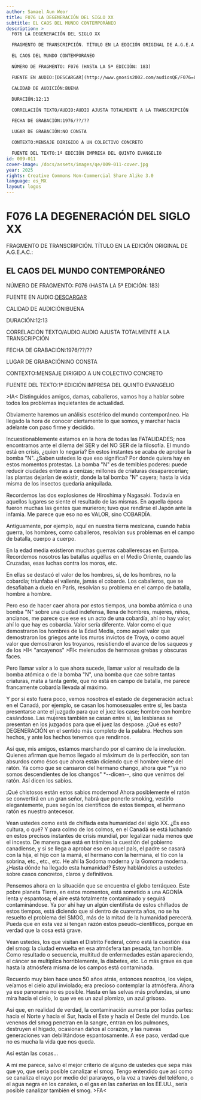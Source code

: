 ```yaml
---
author: Samael Aun Weor
title: F076 LA DEGENERACIÓN DEL SIGLO XX
subtitle: EL CAOS DEL MUNDO CONTEMPORÁNEO
description: >
  F076 LA DEGENERACIÓN DEL SIGLO XX

  FRAGMENTO DE TRANSCRIPCIÓN. TÍTULO EN LA EDICIÓN ORIGINAL DE A.G.E.A.C.:

  EL CAOS DEL MUNDO CONTEMPORÁNEO

  NÚMERO DE FRAGMENTO: F076 (HASTA LA 5ª EDICIÓN: 183)

  FUENTE EN AUDIO:[DESCARGAR](http://www.gnosis2002.com/audiosQE/F076=LA-DEGENERACION-DEL-SIGLO-XX.zip)

  CALIDAD DE AUDICIÓN:BUENA

  DURACIÓN:12:13

  CORRELACIÓN TEXTO/AUDIO:AUDIO AJUSTA TOTALMENTE A LA TRANSCRIPCIÓN

  FECHA DE GRABACIÓN:1976/??/??

  LUGAR DE GRABACIÓN:NO CONSTA

  CONTEXTO:MENSAJE DIRIGIDO A UN COLECTIVO CONCRETO

  FUENTE DEL TEXTO:1ª EDICIÓN IMPRESA DEL QUINTO EVANGELIO
id: 009-011
cover-image: /docs/assets/images/qe/009-011-cover.jpg
year: 2025
rights: Creative Commons Non-Commercial Share Alike 3.0
language: es_MX
layout: logos
---
```

# F076 LA DEGENERACIÓN DEL SIGLO XX

FRAGMENTO DE TRANSCRIPCIÓN. TÍTULO EN LA EDICIÓN ORIGINAL DE A.G.E.A.C.:

## EL CAOS DEL MUNDO CONTEMPORÁNEO

NÚMERO DE FRAGMENTO: F076 (HASTA LA 5ª EDICIÓN: 183)

FUENTE EN AUDIO:[DESCARGAR](http://www.gnosis2002.com/audiosQE/F076=LA-DEGENERACION-DEL-SIGLO-XX.zip)

CALIDAD DE AUDICIÓN:BUENA

DURACIÓN:12:13

CORRELACIÓN TEXTO/AUDIO:AUDIO AJUSTA TOTALMENTE A LA TRANSCRIPCIÓN

FECHA DE GRABACIÓN:1976/??/??

LUGAR DE GRABACIÓN:NO CONSTA

CONTEXTO:MENSAJE DIRIGIDO A UN COLECTIVO CONCRETO

FUENTE DEL TEXTO:1ª EDICIÓN IMPRESA DEL QUINTO EVANGELIO

\>IA< Distinguidos amigos, damas, caballeros, vamos hoy a hablar sobre todos los problemas inquietantes de actualidad.

Obviamente haremos un análisis esotérico del mundo contemporáneo. Ha llegado la hora de conocer ciertamente lo que somos, y marchar hacia adelante con paso firme y decidido.

Incuestionablemente estamos en la hora de todas las FATALIDADES; nos encontramos ante el dilema del SER y del NO SER de la filosofía. El mundo está en crisis, ¿quien lo negaría? En estos instantes se acaba de aprobar la bomba "N". ¿Saben ustedes lo que eso significa? Por donde quiera hay en estos momentos protestas. La bomba "N" es de temibles poderes: puede reducir ciudades enteras a cenizas; millones de criaturas desaparecerían; las plantas dejarían de existir, donde la tal bomba "N" cayera; hasta la vida misma de los insectos quedaría aniquilada.

Recordemos las dos explosiones de Hiroshima y Nagasaki. Todavía en aquellos lugares se siente el resultado de las mismas. En aquella época fueron muchas las gentes que murieron; tuvo que rendirse el Japón ante la infamia. Me parece que eso no es VALOR, sino COBARDÍA.

Antiguamente, por ejemplo, aquí en nuestra tierra mexicana, cuando había guerra, los hombres, como caballeros, resolvían sus problemas en el campo de batalla, cuerpo a cuerpo.

En la edad media existieron muchas guerras caballerescas en Europa. Recordemos nosotros las batallas aquéllas en el Medio Oriente, cuando las Cruzadas, esas luchas contra los moros, etc.

En ellas se destacó el valor de los hombres, sí, de los hombres, no la cobardía; triunfaba el valiente, jamás el cobarde. Los caballeros, que se desafiaban a duelo en París, resolvían su problema en el campo de batalla, hombre a hombre.

Pero eso de hacer caer ahora por estos tiempos, una bomba atómica o una bomba "N" sobre una ciudad indefensa, llena de hombres, mujeres, niños, ancianos, me parece que ese es un acto de una cobardía, ahí no hay valor, ahí lo que hay es cobardía. Valor sería diferente. Valor como el que demostraron los hombres de la Edad Media, como aquel valor que demostraron los griegos ante los muros invictos de Troya, o como aquel valor que demostraron los troyanos, resistiendo el avance de los saqueos y de los \>II< "arcayenos" \>FI< melenudos de hermosas grebas y obscuras faces.

Pero llamar valor a lo que ahora sucede, llamar valor al resultado de la bomba atómica o de la bomba "N", una bomba que cae sobre tantas criaturas, mata a tanta gente, que no está en campo de batalla, me parece francamente cobardía llevada al máximo.

Y por si esto fuera poco, vemos nosotros el estado de degeneración actual: en el Canadá, por ejemplo, se casan los homosexuales entre sí, les basta presentarse ante el juzgado para que el juez los case; hombre con hombre casándose. Las mujeres también se casan entre sí, las lesbianas se presentan en los juzgados para que el juez las despose. ¿Qué es esto? DEGENERACIÓN en el sentido más completo de la palabra. Hechos son hechos, y ante los hechos tenemos que rendirnos.

Así que, mis amigos, estamos marchando por el camino de la involución. Quienes afirman que hemos llegado al máximum de la perfección, son tan absurdos como ésos que ahora están diciendo que el hombre viene del ratón. Ya como que se cansaron del hermano chango, ahora que *"ya no somos descendientes de los changos" *--dicen--, sino que venimos del ratón. Así dicen los sabios.

¡Qué chistosos están estos sabios modernos! Ahora posiblemente el ratón se convertirá en un gran señor, habrá que ponerle smoking, vestirlo elegantemente, pues según los científicos de estos tiempos, el hermano ratón es nuestro antecesor.

Vean ustedes como está de chiflada esta humanidad del siglo XX. ¿Es eso cultura, o qué? Y para colmo de los colmos, en el Canadá se está luchando en estos precisos instantes de crisis mundial, por legalizar nada menos que el incesto. De manera que está en trámites la cuestión del gobierno canadiense, y si se llega a aprobar eso en aquel país, el padre se casará con la hija, el hijo con la mamá, el hermano con la hermana, el tío con la sobrina, etc., etc., etc. He ahí la Sodoma moderna y la Gomorra moderna. ¿Hasta dónde ha llegado esta humanidad? Estoy hablándoles a ustedes sobre casos concretos, claros y definitivos.

Pensemos ahora en la situación que se encuentra el globo terráqueo. Este pobre planeta Tierra, en estos momentos, está sometido a una AGONÍA lenta y espantosa; el aire está totalmente contaminado y seguirá contaminándose. Ya por ahí hay un algún cientifista de estos chiflados de estos tiempos, está diciendo que si dentro de cuarenta años, no se ha resuelto el problema del SMOG, más de la mitad de la humanidad perecerá. Pueda que en esta vez si tengan razón estos pseudo-científicos, porque en verdad que la cosa está grave.

Vean ustedes, los que visitan el Distrito Federal, cómo está la cuestión ésa del smog: la ciudad envuelta en esa atmósfera tan pesada, tan horrible. Como resultado o secuencia, multitud de enfermedades están apareciendo, el cáncer se multiplica horriblemente, la diabetes, etc. Lo más grave es que hasta la atmósfera misma de los campos está contaminada.

Recuerdo muy bien hace unos 50 años atrás, entonces nosotros, los viejos, veíamos el cielo azul inviolado; era precioso contemplar la atmósfera. Ahora ya ese panorama no es posible. Hasta en las selvas más profundas, si uno mira hacia el cielo, lo que ve es un azul plomizo, un azul grisoso.

Así que, en realidad de verdad, la contaminación aumenta por todas partes: hacia el Norte y hacia el Sur, hacia el Este y hacia el Oeste del mundo. Los venenos del smog penetran en la sangre, entran en los pulmones, destruyen el hígado, ocasionan daños al corazón, y las nuevas generaciones van debilitándose espantosamente. A ese paso, verdad que no es mucha la vida que nos queda.

Así están las cosas...

A mí me parece, salvo el mejor criterio de alguno de ustedes que sepa más que yo, que sería posible canalizar el smog. Tengo entendido que así como se canaliza el rayo por medio del pararayos, o la voz a través del teléfono, o el agua negra en los canales, o el gas en las cañerías en los EE.UU., sería posible canalizar también el smog. \>FA<

